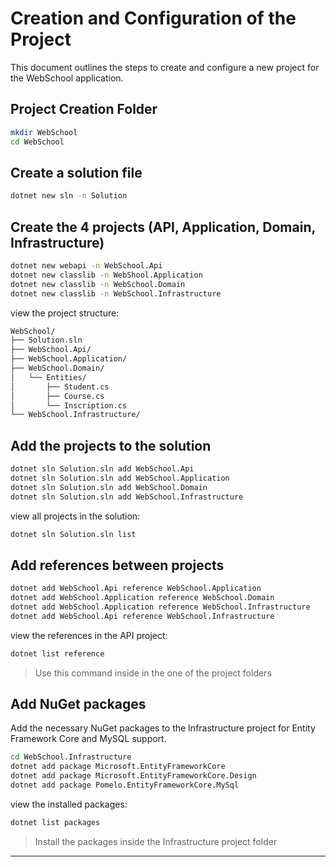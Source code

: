 # Creation and Configuration of the Project

This document outlines the steps to create and configure a new project for the WebSchool application.

## Project Creation Folder

```bash
mkdir WebSchool
cd WebSchool
```

## Create a solution file

```bash
dotnet new sln -n Solution
```

## Create the 4 projects (API, Application, Domain, Infrastructure)

```bash
dotnet new webapi -n WebSchool.Api
dotnet new classlib -n WebShool.Application
dotnet new classlib -n WebSchool.Domain
dotnet new classlib -n WebSchool.Infrastructure
```

view the project structure:

```bash
WebSchool/
├── Solution.sln
├── WebSchool.Api/
├── WebSchool.Application/
├── WebSchool.Domain/
│   └── Entities/
│       ├── Student.cs
│       ├── Course.cs
│       └── Inscription.cs
└── WebSchool.Infrastructure/
```

## Add the projects to the solution

```bash
dotnet sln Solution.sln add WebSchool.Api
dotnet sln Solution.sln add WebSchool.Application
dotnet sln Solution.sln add WebSchool.Domain
dotnet sln Solution.sln add WebSchool.Infrastructure
```

view all projects in the solution:

```bash
dotnet sln Solution.sln list
```

## Add references between projects

```bash
dotnet add WebSchool.Api reference WebSchool.Application
dotnet add WebSchool.Application reference WebSchool.Domain
dotnet add WebSchool.Application reference WebSchool.Infrastructure
dotnet add WebSchool.Api reference WebSchool.Infrastructure
```

view the references in the API project:

```bash
dotnet list reference
```

> Use this command inside in the one of the project folders

## Add NuGet packages

Add the necessary NuGet packages to the Infrastructure project for Entity Framework Core and MySQL support.

```bash
cd WebSchool.Infrastructure
dotnet add package Microsoft.EntityFrameworkCore
dotnet add package Microsoft.EntityFrameworkCore.Design
dotnet add package Pomelo.EntityFrameworkCore.MySql
```

view the installed packages:

```bash
dotnet list packages
```

>Install the packages inside the Infrastructure project folder

---
